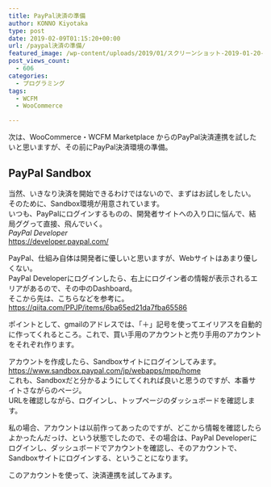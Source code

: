 ```yaml
---
title: PayPal決済の準備
author: KONNO Kiyotaka
type: post
date: 2019-02-09T01:15:20+00:00
url: /paypal決済の準備/
featured_image: /wp-content/uploads/2019/01/スクリーンショット-2019-01-20-22.17.58.jpg
post_views_count:
  - 606
categories:
  - プログラミング
tags:
  - WCFM
  - WooCommerce

---
```

次は、WooCommerce・WCFM Marketplace からのPayPal決済連携を試したいと思いますが、その前にPayPal決済環境の準備。

## PayPal Sandbox

当然、いきなり決済を開始できるわけではないので、まずはお試しをしたい。  
そのために、Sandbox環境が用意されています。  
いつも、PayPalにログインするものの、開発者サイトへの入り口に悩んで、結局ググって直接、飛んでいく。  
_PayPal Developer_  
<a rel="noreferrer noopener" target="_blank" href="https://developer.paypal.com/">https://developer.paypal.com/</a>

PayPal、仕組み自体は開発者に優しいと思いますが、Webサイトはあまり優しくない。  
PayPal Developerにログインしたら、右上にログイン者の情報が表示されるエリアがあるので、その中のDashboard。  
そこから先は、こちらなどを参考に。  
<a rel="noreferrer noopener" target="_blank" href="https://qiita.com/PPJP/items/6ba65ed21da7fba65586">https://qiita.com/PPJP/items/6ba65ed21da7fba65586</a>

ポイントとして、gmailのアドレスでは、「＋」記号を使ってエイリアスを自動的に作ってくれるところ。これで、買い手用のアカウントと売り手用のアカウントをそれぞれ作ります。

アカウントを作成したら、Sandboxサイトにログインしてみます。  
<a rel="noreferrer noopener" target="_blank" href="https://www.sandbox.paypal.com/jp/webapps/mpp/home">https://www.sandbox.paypal.com/jp/webapps/mpp/home</a>  
これも、Sandboxだと分かるようにしてくれれば良いと思うのですが、本番サイトさながらのページ。  
URLを確認しながら、ログインし、トップページのダッシュボードを確認します。

私の場合、アカウントは以前作ってあったのですが、どこから情報を確認したらよかったんだっけ、という状態でしたので、その場合は、PayPal Developerにログインし、ダッシュボードでアカウントを確認し、そのアカウントで、Sandboxサイトにログインする、ということになります。

このアカウントを使って、決済連携を試してみます。